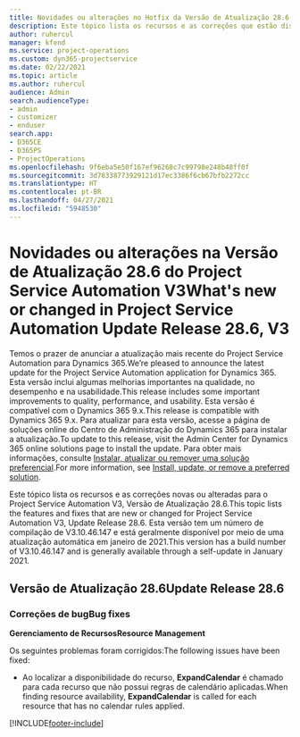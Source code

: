 ```yaml
---
title: Novidades ou alterações no Hotfix da Versão de Atualização 28.6 do Project Service Automation V3
description: Este tópico lista os recursos e as correções que estão disponíveis no Hotfix da Versão de Atualização 28.6 do Project Service Automation V3.
author: ruhercul
manager: kfend
ms.service: project-operations
ms.custom: dyn365-projectservice
ms.date: 02/22/2021
ms.topic: article
ms.author: ruhercul
audience: Admin
search.audienceType:
- admin
- customizer
- enduser
search.app:
- D365CE
- D365PS
- ProjectOperations
ms.openlocfilehash: 9f6eba5e50f167ef96268c7c99798e248b48ff0f
ms.sourcegitcommit: 3d78338773929121d17ec3386f6cb67bfb2272cc
ms.translationtype: HT
ms.contentlocale: pt-BR
ms.lasthandoff: 04/27/2021
ms.locfileid: "5948530"
---
```

# <a name="whats-new-or-changed-in-project-service-automation-update-release-286-v3"></a><span data-ttu-id="9e1b9-103">Novidades ou alterações na Versão de Atualização 28.6 do Project Service Automation V3</span><span class="sxs-lookup"><span data-stu-id="9e1b9-103">What's new or changed in Project Service Automation Update Release 28.6, V3</span></span>

<span data-ttu-id="9e1b9-104">Temos o prazer de anunciar a atualização mais recente do Project Service Automation para Dynamics 365.</span><span class="sxs-lookup"><span data-stu-id="9e1b9-104">We’re pleased to announce the latest update for the Project Service Automation application for Dynamics 365.</span></span> <span data-ttu-id="9e1b9-105">Esta versão inclui algumas melhorias importantes na qualidade, no desempenho e na usabilidade.</span><span class="sxs-lookup"><span data-stu-id="9e1b9-105">This release includes some important improvements to quality, performance, and usability.</span></span> <span data-ttu-id="9e1b9-106">Esta versão é compatível com o Dynamics 365 9.x.</span><span class="sxs-lookup"><span data-stu-id="9e1b9-106">This release is compatible with Dynamics 365 9.x.</span></span> <span data-ttu-id="9e1b9-107">Para atualizar para esta versão, acesse a página de soluções online do Centro de Administração do Dynamics 365 para instalar a atualização.</span><span class="sxs-lookup"><span data-stu-id="9e1b9-107">To update to this release, visit the Admin Center for Dynamics 365 online solutions page to install the update.</span></span> <span data-ttu-id="9e1b9-108">Para obter mais informações, consulte [Instalar, atualizar ou remover uma solução preferencial](/power-platform/admin/install-remove-preferred-solution).</span><span class="sxs-lookup"><span data-stu-id="9e1b9-108">For more information, see [Install, update, or remove a preferred solution](/power-platform/admin/install-remove-preferred-solution).</span></span>

<span data-ttu-id="9e1b9-109">Este tópico lista os recursos e as correções novas ou alteradas para o Project Service Automation V3, Versão de Atualização 28.6.</span><span class="sxs-lookup"><span data-stu-id="9e1b9-109">This topic lists the features and fixes that are new or changed for Project Service Automation V3, Update Release 28.6.</span></span> <span data-ttu-id="9e1b9-110">Esta versão tem um número de compilação de V3.10.46.147 e está geralmente disponível por meio de uma atualização automática em janeiro de 2021.</span><span class="sxs-lookup"><span data-stu-id="9e1b9-110">This version has a build number of V3.10.46.147 and is generally available through a self-update in January 2021.</span></span>

## <a name="update-release-286"></a><span data-ttu-id="9e1b9-111">Versão de Atualização 28.6</span><span class="sxs-lookup"><span data-stu-id="9e1b9-111">Update Release 28.6</span></span>

### <a name="bug-fixes"></a><span data-ttu-id="9e1b9-112">Correções de bug</span><span class="sxs-lookup"><span data-stu-id="9e1b9-112">Bug fixes</span></span>


<span data-ttu-id="9e1b9-113">**Gerenciamento de Recursos**</span><span class="sxs-lookup"><span data-stu-id="9e1b9-113">**Resource Management**</span></span>

<span data-ttu-id="9e1b9-114">Os seguintes problemas foram corrigidos:</span><span class="sxs-lookup"><span data-stu-id="9e1b9-114">The following issues have been fixed:</span></span>

- <span data-ttu-id="9e1b9-115">Ao localizar a disponibilidade do recurso, **ExpandCalendar** é chamado para cada recurso que não possui regras de calendário aplicadas.</span><span class="sxs-lookup"><span data-stu-id="9e1b9-115">When finding resource availability, **ExpandCalendar** is called for each resource that has no calendar rules applied.</span></span>


[!INCLUDE[footer-include](../includes/footer-banner.md)]
